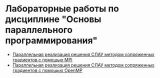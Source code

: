 # Лабораторные работы по дисциплине "Основы параллельного программирования" 

* [Параллельная реализация решения СЛАУ методом сопряженных градиентов с помощью MPI](lab1)
* [Параллельная реализация решения СЛАУ методом сопряженных градиентов с помощью OpenMP](lab2)
